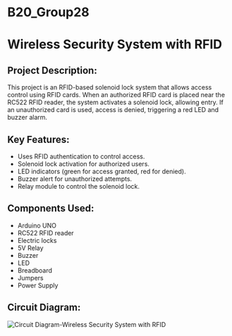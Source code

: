 # B20_Group28

# Wireless Security System with RFID

## Project Description:

This project is an RFID-based solenoid lock system that allows access control using RFID cards. When an authorized RFID card is placed near the RC522 RFID reader, the system activates a solenoid lock, allowing entry. If an unauthorized card is used, access is denied, triggering a red LED and buzzer alarm.

## Key Features:
- Uses RFID authentication to control access.
- Solenoid lock activation for authorized users.
- LED indicators (green for access granted, red for denied).
- Buzzer alert for unauthorized attempts.
- Relay module to control the solenoid lock.

## Components Used:

- Arduino UNO
- RC522 RFID reader
- Electric locks
- 5V Relay
- Buzzer
- LED
- Breadboard
- Jumpers
- Power Supply

## Circuit Diagram:

![Circuit Diagram-Wireless Security System with RFID](https://github.com/user-attachments/assets/1857ac11-0fe4-4e75-a665-c8a1b4647051)

